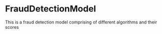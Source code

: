 # FraudDetectionModel
This is a fraud detection model comprising of different algorithms and their scores

